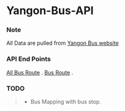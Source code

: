 # Yangon-Bus-API

### Note
All Data are pulled from [Yangon Bus website](http://yangonbus.com/) 

### API End Points
  [All Bus Route](https://ygnbus.herokuapp.com/api/bus/) .
  [Bus Route](https://ygnbus.herokuapp.com/api/bus/:busId) .
  
### TODO
>* Bus Mapping with bus stop.
